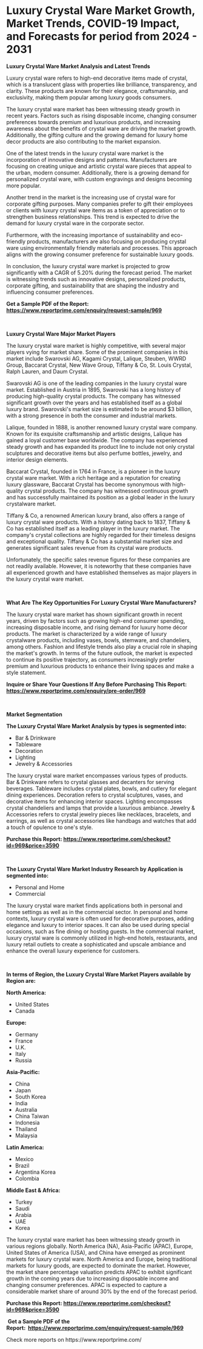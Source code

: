 <p><h1>Luxury Crystal Ware Market Growth, Market Trends, COVID-19 Impact, and Forecasts for period from 2024 - 2031</h1></p><p><strong>Luxury Crystal Ware Market Analysis and Latest Trends</strong></p>
<p><p>Luxury crystal ware refers to high-end decorative items made of crystal, which is a translucent glass with properties like brilliance, transparency, and clarity. These products are known for their elegance, craftsmanship, and exclusivity, making them popular among luxury goods consumers.</p><p>The luxury crystal ware market has been witnessing steady growth in recent years. Factors such as rising disposable income, changing consumer preferences towards premium and luxurious products, and increasing awareness about the benefits of crystal ware are driving the market growth. Additionally, the gifting culture and the growing demand for luxury home decor products are also contributing to the market expansion.</p><p>One of the latest trends in the luxury crystal ware market is the incorporation of innovative designs and patterns. Manufacturers are focusing on creating unique and artistic crystal ware pieces that appeal to the urban, modern consumer. Additionally, there is a growing demand for personalized crystal ware, with custom engravings and designs becoming more popular.</p><p>Another trend in the market is the increasing use of crystal ware for corporate gifting purposes. Many companies prefer to gift their employees or clients with luxury crystal ware items as a token of appreciation or to strengthen business relationships. This trend is expected to drive the demand for luxury crystal ware in the corporate sector.</p><p>Furthermore, with the increasing importance of sustainability and eco-friendly products, manufacturers are also focusing on producing crystal ware using environmentally friendly materials and processes. This approach aligns with the growing consumer preference for sustainable luxury goods.</p><p>In conclusion, the luxury crystal ware market is projected to grow significantly with a CAGR of 5.20% during the forecast period. The market is witnessing trends such as innovative designs, personalized products, corporate gifting, and sustainability that are shaping the industry and influencing consumer preferences.</p></p>
<p><strong>Get a Sample PDF of the Report:&nbsp; <a href="https://www.reportprime.com/enquiry/request-sample/969">https://www.reportprime.com/enquiry/request-sample/969</a></strong></p>
<p>&nbsp;</p>
<p><strong>Luxury Crystal Ware Major Market Players</strong></p>
<p><p>The luxury crystal ware market is highly competitive, with several major players vying for market share. Some of the prominent companies in this market include Swarovski AG, Kagami Crystal, Lalique, Steuben, WWRD Group, Baccarat Crystal, New Wave Group, Tiffany & Co, St. Louis Crystal, Ralph Lauren, and Daum Crystal.</p><p>Swarovski AG is one of the leading companies in the luxury crystal ware market. Established in Austria in 1895, Swarovski has a long history of producing high-quality crystal products. The company has witnessed significant growth over the years and has established itself as a global luxury brand. Swarovski's market size is estimated to be around $3 billion, with a strong presence in both the consumer and industrial markets.</p><p>Lalique, founded in 1888, is another renowned luxury crystal ware company. Known for its exquisite craftsmanship and artistic designs, Lalique has gained a loyal customer base worldwide. The company has experienced steady growth and has expanded its product line to include not only crystal sculptures and decorative items but also perfume bottles, jewelry, and interior design elements.</p><p>Baccarat Crystal, founded in 1764 in France, is a pioneer in the luxury crystal ware market. With a rich heritage and a reputation for creating luxury glassware, Baccarat Crystal has become synonymous with high-quality crystal products. The company has witnessed continuous growth and has successfully maintained its position as a global leader in the luxury crystalware market.</p><p>Tiffany & Co, a renowned American luxury brand, also offers a range of luxury crystal ware products. With a history dating back to 1837, Tiffany & Co has established itself as a leading player in the luxury market. The company's crystal collections are highly regarded for their timeless designs and exceptional quality. Tiffany & Co has a substantial market size and generates significant sales revenue from its crystal ware products.</p><p>Unfortunately, the specific sales revenue figures for these companies are not readily available. However, it is noteworthy that these companies have all experienced growth and have established themselves as major players in the luxury crystal ware market.</p></p>
<p>&nbsp;</p>
<p><strong>What Are The Key Opportunities For Luxury Crystal Ware Manufacturers?</strong></p>
<p><p>The luxury crystal ware market has shown significant growth in recent years, driven by factors such as growing high-end consumer spending, increasing disposable income, and rising demand for luxury home décor products. The market is characterized by a wide range of luxury crystalware products, including vases, bowls, stemware, and chandeliers, among others. Fashion and lifestyle trends also play a crucial role in shaping the market's growth. In terms of the future outlook, the market is expected to continue its positive trajectory, as consumers increasingly prefer premium and luxurious products to enhance their living spaces and make a style statement.</p></p>
<p><strong>Inquire or Share Your Questions If Any Before Purchasing This Report: <a href="https://www.reportprime.com/enquiry/pre-order/969">https://www.reportprime.com/enquiry/pre-order/969</a></strong></p>
<p>&nbsp;</p>
<p><strong>Market Segmentation</strong></p>
<p><strong>The Luxury Crystal Ware Market Analysis by types is segmented into:</strong></p>
<p><ul><li>Bar & Drinkware</li><li>Tableware</li><li>Decoration</li><li>Lighting</li><li>Jewelry & Accessories</li></ul></p>
<p><p>The luxury crystal ware market encompasses various types of products. Bar & Drinkware refers to crystal glasses and decanters for serving beverages. Tableware includes crystal plates, bowls, and cutlery for elegant dining experiences. Decoration refers to crystal sculptures, vases, and decorative items for enhancing interior spaces. Lighting encompasses crystal chandeliers and lamps that provide a luxurious ambiance. Jewelry & Accessories refers to crystal jewelry pieces like necklaces, bracelets, and earrings, as well as crystal accessories like handbags and watches that add a touch of opulence to one's style.</p></p>
<p><strong>Purchase this Report:&nbsp;<a href="https://www.reportprime.com/checkout?id=969&price=3590">https://www.reportprime.com/checkout?id=969&price=3590</a></strong></p>
<p>&nbsp;</p>
<p><strong>The Luxury Crystal Ware Market Industry Research by Application is segmented into:</strong></p>
<p><ul><li>Personal and Home</li><li>Commercial</li></ul></p>
<p><p>The luxury crystal ware market finds applications both in personal and home settings as well as in the commercial sector. In personal and home contexts, luxury crystal ware is often used for decorative purposes, adding elegance and luxury to interior spaces. It can also be used during special occasions, such as fine dining or hosting guests. In the commercial market, luxury crystal ware is commonly utilized in high-end hotels, restaurants, and luxury retail outlets to create a sophisticated and upscale ambiance and enhance the overall luxury experience for customers.</p></p>
<p>&nbsp;</p>
<p><strong>In terms of Region, the Luxury Crystal Ware Market Players available by Region are:</strong></p>
<p>
    <p> <strong> North America: </strong>
        <ul>
            <li>United States</li>
            <li>Canada</li>
        </ul>
        </p> 
    <p> <strong> Europe: </strong>
        <ul>
            <li>Germany</li>
            <li>France</li>
            <li>U.K.</li>
            <li>Italy</li>
            <li>Russia</li>
        </ul>
        </p> 
    <p> <strong> Asia-Pacific: </strong>
        <ul>
            <li>China</li>
            <li>Japan</li>
            <li>South Korea</li>
            <li>India</li>
            <li>Australia</li>
            <li>China Taiwan</li>
            <li>Indonesia</li>
            <li>Thailand</li>
            <li>Malaysia</li>
        </ul>
        </p> 
    <p> <strong> Latin America: </strong>
        <ul>
            <li>Mexico</li>
            <li>Brazil</li>
            <li>Argentina Korea</li>
            <li>Colombia</li>
        </ul>
        </p> 
    <p> <strong> Middle East & Africa: </strong>
        <ul>
            <li>Turkey</li>
            <li>Saudi</li>
            <li>Arabia</li>
            <li>UAE</li>
            <li>Korea</li>
        </ul>
    </p>
    </p>
<p><p>The luxury crystal ware market has been witnessing steady growth in various regions globally. North America (NA), Asia-Pacific (APAC), Europe, United States of America (USA), and China have emerged as prominent markets for luxury crystal ware. North America and Europe, being traditional markets for luxury goods, are expected to dominate the market. However, the market share percentage valuation predicts APAC to exhibit significant growth in the coming years due to increasing disposable income and changing consumer preferences. APAC is expected to capture a considerable market share of around 30% by the end of the forecast period.</p></p>
<p><strong>Purchase this Report: <a href="https://www.reportprime.com/checkout?id=969&price=3590">https://www.reportprime.com/checkout?id=969&price=3590</a></strong></p>
<p>&nbsp;<strong>Get a Sample PDF of the Report:&nbsp;&nbsp;<a href="https://www.reportprime.com/enquiry/request-sample/969">https://www.reportprime.com/enquiry/request-sample/969</a></strong></p>
<p><strong></strong></p>
<p>Check more reports on https://www.reportprime.com/</p>